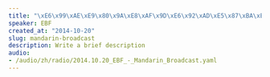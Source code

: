 ```yaml
--- 
title: "\xE6\x99\xAE\xE9\x80\x9A\xE8\xAF\x9D\xE6\x92\xAD\xE5\x87\xBA\xE7\x9A\x842014\xE5\xB9\xB410\xE6\x9C\x8820\xE6\x97\xA5"
speaker: EBF
created_at: "2014-10-20"
slug: mandarin-broadcast
description: Write a brief description
audio: 
- /audio/zh/radio/2014.10.20_EBF_-_Mandarin_Broadcast.yaml
---
```

